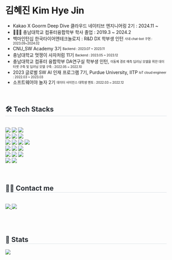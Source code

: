 
# 김혜진 Kim Hye Jin
- Kakao X Goorm Deep Dive 클라우드 네이티브 엔지니어링 2기 : 2024.11 ~ 
- 👩🏻‍🎓 충남대학교 컴퓨터융합학부 학사 졸업 : 2019.3 ~ 2024.2
- 백마인턴십 한국타이어앤테크놀로지 : R&D DX 학부생 인턴 <sub><sup>사내 chat-bot 구현 : 2023.09~2024.02</sup></sub>
- CNU_SW Academy 3기  <sub><sup>Backend : 2023.07 ~ 2023.11</sup></sub><br>
- 충남대학교 멋쟁이 사자처럼 11기  <sub><sup>Backend : 2023.05 ~ 2023.12</sup></sub><br>
- 충남대학교 컴퓨터 융합학부 DA연구실 학부생 인턴, <sub><sup>이동체 경로 예측 딥러닝
모델을 위한 데이터셋 구축 및 딥러닝 모델 구축 : 2022.05 ~ 2022.10</sup></sub><br>
- 2023 글로벌 SW AI 인재 프로그램 7기, Purdue University, IITP <sub><sup>IoT cloud engineer : 2022.03 ~ 2023.03</sup></sub><br>
- 소프트웨어야 놀자 2기 <sub><sup>데이터 사이언스 대학생 멘토 : 2022.03 ~ 2022.12</sup></sub><br>

<br>
<div style="text-align: left;">
    <h2 style="border-bottom: 1px solid #d8dee4; color: #282d33;"> 🛠️ Tech Stacks </h2> <br> 
    <div style="margin: ; text-align: left;" "text-align: left;"> <img src="https://img.shields.io/badge/Amazon AWS-232F3E?style=flat-square&logo=Amazon AWS&logoColor=white">
          <img src="https://img.shields.io/badge/Docker-2496ED?style=flat-square&logo=Docker&logoColor=white">
          <img src="https://img.shields.io/badge/Elasticsearch-005571?style=flat-square&logo=Elasticsearch&logoColor=white">
          <br/><img src="https://img.shields.io/badge/Spring-6DB33F?style=flat-square&logo=Spring&logoColor=white">
          <img src="https://img.shields.io/badge/Spring Boot-6DB33F?style=flat-square&logo=Spring Boot&logoColor=white">
          <img src="https://img.shields.io/badge/MySQL-4479A1?style=flat-square&logo=MySQL&logoColor=white">
          <br/><img src="https://img.shields.io/badge/React-61DAFB?style=flat-square&logo=React&logoColor=white">
          <img src="https://img.shields.io/badge/HTML5-E34F26?style=flat-square&logo=HTML5&logoColor=white">
          <img src="https://img.shields.io/badge/CSS3-1572B6?style=flat-square&logo=CSS3&logoColor=white">
          <img src="https://img.shields.io/badge/Javascript-F7DF1E?style=flat-square&logo=Javascript&logoColor=white">
          <br/><img src="https://img.shields.io/badge/Java-007396?style=flat-square&logo=Java&logoColor=white">
          <img src="https://img.shields.io/badge/Python-3776AB?style=flat-square&logo=Python&logoColor=white">
          <img src="https://img.shields.io/badge/Linux-FCC624?style=flat-square&logo=Linux&logoColor=white">
          <br /><img src="https://img.shields.io/badge/Git-F05032?style=flat-square&logo=Git&logoColor=white">
          <img src="https://img.shields.io/badge/Github-181717?style=flat-square&logo=Github&logoColor=white">
          <img src="https://img.shields.io/badge/Jenkins-D24939?style=flat-square&logo=Jenkins&logoColor=white">
          <br/><img src="https://img.shields.io/badge/Notion-000000?style=flat-square&logo=Notion&logoColor=white">
          <img src="https://img.shields.io/badge/Figma-F24E1E?style=flat-square&logo=Figma&logoColor=white">
          </div>
    </div>
    <br/>
    <br/>
    <div style="text-align: left;">
    <h2 style="border-bottom: 1px solid #d8dee4; color: #282d33;"> 🧑‍💻 Contact me </h2> <br> 
    <div style="text-align: left;"> <a href=https://dusty-wznt.tistory.com/> <img src="https://img.shields.io/badge/Tistory-000000?style=flat-square&logo=Tistory&logoColor=white&link=https://dusty-wznt.tistory.com/"> </a>
         <a href=mailto:hyejinkim1003.dev@gmail.com> <img src="https://img.shields.io/badge/Gmail-EA4335?style=flat-square&logo=Gmail&logoColor=white&link=mailto:hyejinkim1003.dev@gmail.com"> </a>
          </div>  <br> 
    </div>
    <br/><br/>
    <div style="text-align: left;"> 
    <h2 style="border-bottom: 1px solid #d8dee4; color: #282d33;"> 🏅 Stats </h2> <div style="text-align: left;"> <img src="https://github-readme-stats.vercel.app/api?username=WZNT-KimHyeJin&bg_color=180,d1f1ff,00000000&title_color=372c8c&text_color=372c8c"
         />  </div> 
    </div>
    





